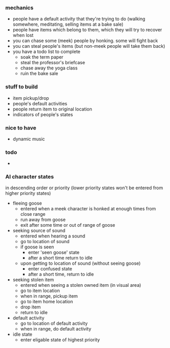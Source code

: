 

### mechanics
- people have a default activity that they're trying to do (walking somewhere, meditating, selling items at a bake sale)
- people have items which belong to them, which they will try to recover when lost
- you can chase some (meek) people by honking. some will fight back
- you can steal people's items (but non-meek people will take them back)
- you have a todo list to complete
  - soak the term paper
  - steal the professor's briefcase
  - chase away the yoga class
  - ruin the bake sale

### stuff to build
- item pickup/drop
- people's default activities
- people return item to original location
- indicators of people's states

### nice to have
- dynamic music
 
### todo
-



### AI character states
in descending order or priority (lower priority states won't be entered from higher priority states)
- fleeing goose
  - entered when a meek character is honked at enough times from close range
  - run away from goose
  - exit after some time or out of range of goose
- seeking source of sound
  - entered when hearing a sound
  - go to location of sound
  - if goose is seen
    - enter 'seen goose' state
    - after a short time return to idle
  - upon getting to location of sound (without seeing goose)
    - enter confused state
    - after a short time, return to idle
- seeking stolen item
  - entered when seeing a stolen owned item (in visual area)
  - go to item location
  - when in range, pickup item
  - go to item home location
  - drop item
  - return to idle
- default activity
  - go to location of default activity
  - when in range, do default activity
- idle state
  - enter eligable state of highest priority
